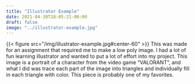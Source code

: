 ```yaml
---
title: "Illustrator Example"
date: 2021-04-30T18:05:21-06:00
draft: false
image: "../illustrator-example.jpg"
---
```


{{< figure src="/img/illustrator-example.jpg#center-60" >}}
This was made for an assignment that required me to make a low poly image. I had a lot of fun learning illustrator and wanted to put a lot of effort into my project. This image is a portrait of a character from the video game “VALORANT”, and what I did was trace each part of the image into triangles and individually fill in each triangle with color. This piece is probably one of my favorites.